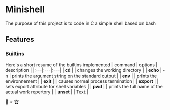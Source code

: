 # Minishell

The purpose of this project is to code in C a simple shell based on bash

## Features
### Builtins
Here's a short resume of the builtins implemented
| command | options | description |
|:---|:---|:---|
| **cd** | | changes the working directory |
| **echo** | -n | prints the argument string on the standard output |
| **env** | | prints the environnement |
| **exit** | | causes normal process termination |
| **export** | | sets export attribute for shell variables |
| **pwd** | |  prints the full name of the actual work repertory |
| **unset** | | Text          |

:rocket: :star: :trophy:

